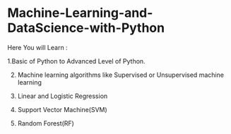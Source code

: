 # Machine-Learning-and-DataScience-with-Python

Here You will Learn :

1.Basic of Python to Advanced Level of Python.

2. Machine learning algorithms like Supervised or Unsupervised machine learning
3. Linear and Logistic Regression
4. Support Vector Machine(SVM)


6. Random Forest(RF)
